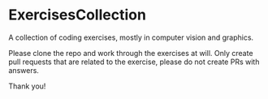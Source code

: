 # ExercisesCollection
A collection of coding exercises, mostly in computer vision and graphics.

Please clone the repo and work through the exercises at will.
Only create pull requests that are related to the exercise, please do not create PRs with answers.

Thank you!
